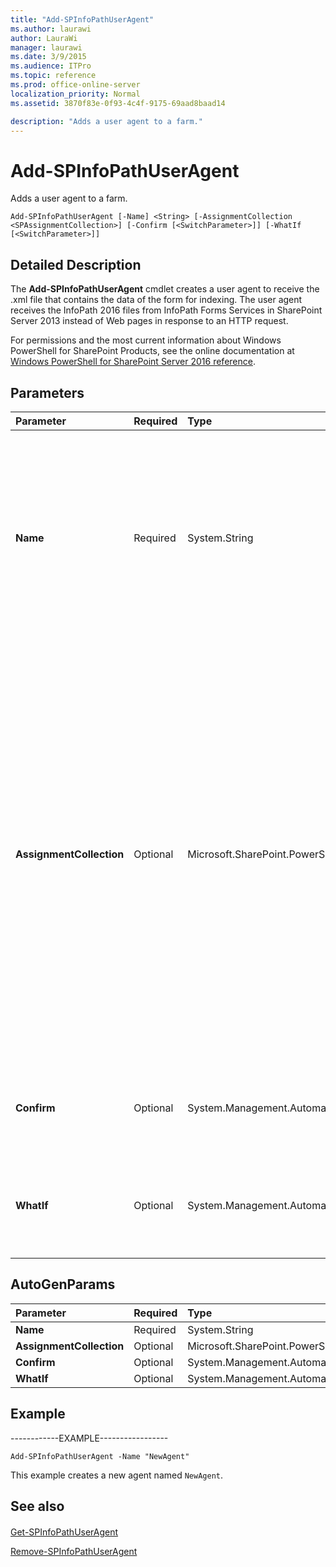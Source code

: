```yaml
---
title: "Add-SPInfoPathUserAgent"
ms.author: laurawi
author: LauraWi
manager: laurawi
ms.date: 3/9/2015
ms.audience: ITPro
ms.topic: reference
ms.prod: office-online-server
localization_priority: Normal
ms.assetid: 3870f83e-0f93-4c4f-9175-69aad8baad14

description: "Adds a user agent to a farm."
---
```


# Add-SPInfoPathUserAgent

Adds a user agent to a farm.
  
```
Add-SPInfoPathUserAgent [-Name] <String> [-AssignmentCollection <SPAssignmentCollection>] [-Confirm [<SwitchParameter>]] [-WhatIf [<SwitchParameter>]]
```

## Detailed Description

The **Add-SPInfoPathUserAgent** cmdlet creates a user agent to receive the .xml file that contains the data of the form for indexing. The user agent receives the InfoPath 2016 files from InfoPath Forms Services in SharePoint Server 2013 instead of Web pages in response to an HTTP request. 
  
For permissions and the most current information about Windows PowerShell for SharePoint Products, see the online documentation at [Windows PowerShell for SharePoint Server 2016 reference](https://go.microsoft.com/fwlink/p/?LinkId=671715).
  
## Parameters

|**Parameter**|**Required**|**Type**|**Description**|
|:-----|:-----|:-----|:-----|
|**Name** <br/> |Required  <br/> |System.String  <br/> |Specifies the name of the user agent to receive InfoPath 2016 files. These user agents represent search bots that are commonly used in an enterprise environment. If a different search technology is being used and InfoPath 2016 files are not being indexed, you can add additional search bots for that technology to the collection.  <br/> The type must be a valid file name; for example UserAgentName1.  <br/> |
|**AssignmentCollection** <br/> |Optional  <br/> |Microsoft.SharePoint.PowerShell.SPAssignmentCollection  <br/> |Manages objects for the purpose of proper disposal. Use of objects, such as **SPWeb** or **SPSite**, can use large amounts of memory and use of these objects in Windows PowerShell scripts requires proper memory management. Using the **SPAssignment** object, you can assign objects to a variable and dispose of the objects after they are needed to free up memory. When **SPWeb**, **SPSite**, or **SPSiteAdministration** objects are used, the objects are automatically disposed of if an assignment collection or the **Global** parameter is not used.  <br/> > [!NOTE]> When the **Global** parameter is used, all objects are contained in the global store. If objects are not immediately used, or disposed of by using the **Stop-SPAssignment** command, an out-of-memory scenario can occur.           |
|**Confirm** <br/> |Optional  <br/> |System.Management.Automation.SwitchParameter  <br/> |Prompts you for confirmation before executing the command. For more information, type the following command: **get-help about_commonparameters** <br/> |
|**WhatIf** <br/> |Optional  <br/> |System.Management.Automation.SwitchParameter  <br/> |Displays a message that describes the effect of the command instead of executing the command. For more information, type the following command: **get-help about_commonparameters** <br/> |
   
## AutoGenParams

|**Parameter**|**Required**|**Type**|**Description**|
|:-----|:-----|:-----|:-----|
|**Name** <br/> |Required  <br/> |System.String  <br/> ||
|**AssignmentCollection** <br/> |Optional  <br/> |Microsoft.SharePoint.PowerShell.SPAssignmentCollection  <br/> ||
|**Confirm** <br/> |Optional  <br/> |System.Management.Automation.SwitchParameter  <br/> ||
|**WhatIf** <br/> |Optional  <br/> |System.Management.Automation.SwitchParameter  <br/> ||
   
## Example

------------EXAMPLE-----------------
  
```
Add-SPInfoPathUserAgent -Name "NewAgent"
```

This example creates a new agent named  `NewAgent`.
  
## See also

#### 

[Get-SPInfoPathUserAgent](get-spinfopathuseragent.md)
  
[Remove-SPInfoPathUserAgent](remove-spinfopathuseragent.md)

